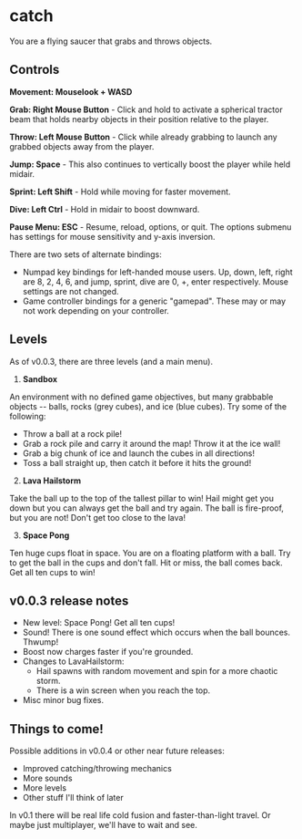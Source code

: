 # catch
You are a flying saucer that grabs and throws objects.


## Controls
**Movement: Mouselook + WASD**

**Grab: Right Mouse Button** - Click and hold to activate a spherical tractor beam that holds nearby objects in their position relative to the player.

**Throw: Left Mouse Button** - Click while already grabbing to launch any grabbed objects away from the player.

**Jump: Space** - This also continues to vertically boost the player while held midair.

**Sprint: Left Shift** - Hold while moving for faster movement.

**Dive: Left Ctrl** - Hold in midair to boost downward.

**Pause Menu: ESC** - Resume, reload, options, or quit. The options submenu has settings for mouse sensitivity and y-axis inversion.

There are two sets of alternate bindings:
- Numpad key bindings for left-handed mouse users. Up, down, left, right are 8, 2, 4, 6, and jump, sprint, dive are 0, +, enter respectively. Mouse settings are not changed.
- Game controller bindings for a generic "gamepad". These may or may not work depending on your controller.


## Levels
As of v0.0.3, there are three levels (and a main menu).

1. **Sandbox** 

An environment with no defined game objectives, but many grabbable objects -- balls, rocks (grey cubes), and ice (blue cubes). Try some of the following:
  - Throw a ball at a rock pile! 
  - Grab a rock pile and carry it around the map! Throw it at the ice wall! 
  - Grab a big chunk of ice and launch the cubes in all directions!
  - Toss a ball straight up, then catch it before it hits the ground!

2. **Lava Hailstorm**

Take the ball up to the top of the tallest pillar to win! Hail might get you down but you can always get the ball and try again. The ball is fire-proof, but you are not! Don't get too close to the lava!

3. **Space Pong**

Ten huge cups float in space. You are on a floating platform with a ball. Try to get the ball in the cups and don't fall. Hit or miss, the ball comes back. Get all ten cups to win!


## v0.0.3 release notes
- New level: Space Pong! Get all ten cups!
- Sound! There is one sound effect which occurs when the ball bounces. Thwump!
- Boost now charges faster if you're grounded.
- Changes to LavaHailstorm:
    - Hail spawns with random movement and spin for a more chaotic storm.
    - There is a win screen when you reach the top.
- Misc minor bug fixes.


## Things to come!
Possible additions in v0.0.4 or other near future releases:
- Improved catching/throwing mechanics
- More sounds
- More levels
- Other stuff I'll think of later

In v0.1 there will be real life cold fusion and faster-than-light travel. Or maybe just multiplayer, we'll have to wait and see.
